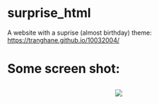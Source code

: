 # surprise_html
A website with a suprise (almost birthday) theme: https://tranghane.github.io/10032004/   
# Some screen shot:
<h2 align="center">
  <img src="screenshot/1.png" />
</h2>
 <!-- Deadline: 10/03/2004 --> 
 
 
  
 
 
 
 
 
 
 














  
 
 
 
 
 
    
    
    
    
 
 
 
 
 
 
 
 
 

